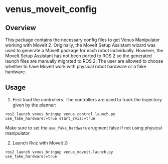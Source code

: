 # venus_moveit_config
## Overview
This package contains the necessary config files to get Venus Manipulator working with MoveIt 2. Originally, the MoveIt Setup Assistant wizard was used to generate a MoveIt package for each robot individually. However, the MoveIt Setup Assistant has not been ported to ROS 2 so the generated launch files are manually migrated to ROS 2. 
The user are allowed to choose whether to have MoveIt work with physical robot hardware or a fake hardware.

## Usage
1. First load the controllers. The controllers are used to track the trajectory given by the planner:
```
ros2 launch venus_bringup venus_control.launch.py use_fake_hardware:=true start_rviz:=true
```
Make sure to set the `use_fake_hardware` arugment false if not using physical manipulator

2. Launch Rviz with Moveit 2:
```
ros2 launch venus_bringup venus_moveit.launch.py use_fake_hardware:=true
```